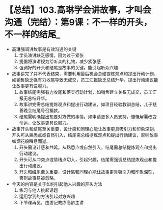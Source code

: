 # 【总结】103.高琳学会讲故事，才叫会沟通（完结）：第9课：不一样的开头，不一样的结尾_

-   高琳强调讲故事是有效沟通的关键
    1.  学员演讲缺乏感情，因为过于紧张
    2.  提倡将演讲视为给听众的礼物，减少紧张感
    3.  强调好的开头和结尾是故事的关键，能引起听众兴趣
-   故事讲完了并不代表结束，需要利用最后机会总结提炼观点和提出行动计划，如销售缺乏强有力收尾导致无成交，员工汇报缺乏总结升华。提出行动建议能让故事更有说服力。
    1.  故事结尾需强有力收尾和落实行动计划，如销售建立关系无成交，员工汇报无总结升华。
    2.  故事讲完需总结提炼观点和提出行动建议，如项目经验教训总结，儿子慈善晚会结尾号召捐款。
    3.  结尾需明确提出想要对方做的事情，如申请更多人员支持，慷慨解囊改变命运，让故事更具说服力。
-   故事开头和结尾至关重要，设计感和同理心能让故事更具吸引力和印象深刻，开头可从熟悉点或自然引入，结尾需总结提炼观点和提出行动建议，否则故事如烟花般瞬息而逝。
    1.  开头需设计感和共鸣，从熟悉点或自然引入，结尾需总结提炼观点和提出行动建议。
    2.  开头可从冲突点或情绪点切入，引起兴趣，结尾需强调总结提炼观点和提出行动建议。
    3.  开头和结尾至关重要，设计感和同理心能让故事更具吸引力和印象深刻，否则故事易被忽略。
-   今天的内容是关于如何引起他人兴趣的开头方法
    1.  练习与他人挑起话题
    2.  运用学到的方法引起对方兴趣
    3.  下节课再见，由游记教练高龄主讲